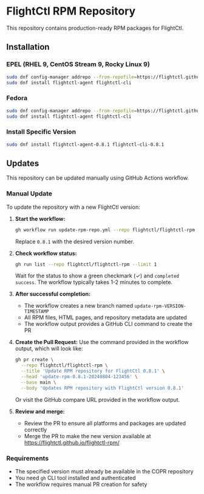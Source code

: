 # FlightCtl RPM Repository

This repository contains production-ready RPM packages for FlightCtl.

## Installation

### EPEL (RHEL 9, CentOS Stream 9, Rocky Linux 9)

```bash
sudo dnf config-manager addrepo --from-repofile=https://flightctl.github.io/flightctl-rpm/flightctl-epel.repo
sudo dnf install flightctl-agent flightctl-cli
```

### Fedora

```bash
sudo dnf config-manager addrepo --from-repofile=https://flightctl.github.io/flightctl-rpm/flightctl-fedora.repo
sudo dnf install flightctl-agent flightctl-cli
```

### Install Specific Version

```bash
sudo dnf install flightctl-agent-0.8.1 flightctl-cli-0.8.1
```

## Updates

This repository can be updated manually using GitHub Actions workflow.

### Manual Update

To update the repository with a new FlightCtl version:

1. **Start the workflow:**
   ```bash
   gh workflow run update-rpm-repo.yml --repo flightctl/flightctl-rpm -f version=0.8.1
   ```
   Replace `0.8.1` with the desired version number.

2. **Check workflow status:**
   ```bash
   gh run list --repo flightctl/flightctl-rpm --limit 1
   ```
   Wait for the status to show a green checkmark (✓) and `completed success`. The workflow typically takes 1-2 minutes to complete.

3. **After successful completion:**
   - The workflow creates a new branch named `update-rpm-VERSION-TIMESTAMP`
   - All RPM files, HTML pages, and repository metadata are updated
   - The workflow output provides a GitHub CLI command to create the PR

4. **Create the Pull Request:**
   Use the command provided in the workflow output, which will look like:
   ```bash
   gh pr create \
     --repo flightctl/flightctl-rpm \
     --title 'Update RPM repository for FlightCtl 0.8.1' \
     --head 'update-rpm-0.8.1-20240804-123456' \
     --base main \
     --body 'Updates RPM repository with FlightCtl version 0.8.1'
   ```
   
   Or visit the GitHub compare URL provided in the workflow output.

5. **Review and merge:**
   - Review the PR to ensure all platforms and packages are updated correctly
   - Merge the PR to make the new version available at https://flightctl.github.io/flightctl-rpm/

### Requirements

- The specified version must already be available in the COPR repository
- You need `gh` CLI tool installed and authenticated
- The workflow requires manual PR creation for safety


